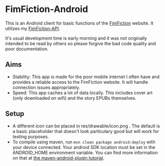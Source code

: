 FimFiction-Android
==================

This is an Android client for basic functions of the [FimFiction](http://www.fimfiction.net) website. It utilizes my [FimFiction-API](https://github.com/yawkat/FimFiction-Java).

It's usual development time is early morning and it was not originally intended to be read by others so please forgive the bad code quality and poor documentation.

Aims
----

- Stability: This app is made for the poor mobile internet I often have and provides a reliable access to the FimFiction website. It will handle connection issues appropriately.
- Speed: This app caches a lot of data locally. This includes cover art (only downloaded on wifi) and the story EPUBs themselves.

Setup
-----

- A different icon can be placed in res/drawable/icon.png . The default is a basic placeholder that doesn't look particulary good but will work for testing purposes.
- To compile using maven, run `mvn clean package android:deploy` with your device connected. Your android SDK location must be set in the ANDROID_HOME environment variable. You can find more information on that at [the maven-android-plugin tutorial](https://code.google.com/p/maven-android-plugin/wiki/GettingStarted).
